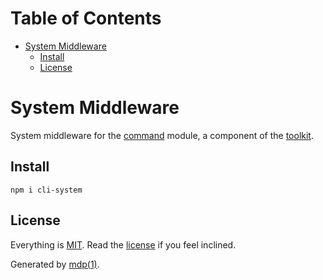 Table of Contents
=================

* [System Middleware](#system-middleware)
  * [Install](#install)
  * [License](#license)

System Middleware
=================

System middleware for the [command](https://github.com/freeformsystems/cli-command) module, a component of the [toolkit](https://github.com/freeformsystems/cli-toolkit).

## Install

```
npm i cli-system
```

## License

Everything is [MIT](http://en.wikipedia.org/wiki/MIT_License). Read the [license](https://github.com/freeformsystems/cli-system/blob/master/LICENSE) if you feel inclined.

Generated by [mdp(1)](https://github.com/freeformsystems/mdp).

[toolkit]: https://github.com/freeformsystems/cli-toolkit
[command]: https://github.com/freeformsystems/cli-command
